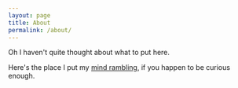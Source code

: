 ```yaml
---
layout: page
title: About
permalink: /about/
---
```


Oh I haven't quite thought about what to put here.



Here's the place I put my [mind rambling](https://write.as/virac/), if you happen to be curious enough.